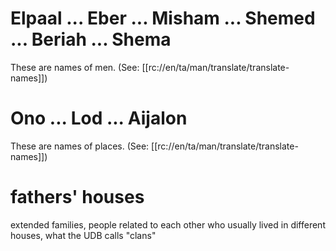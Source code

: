 # Elpaal ... Eber ... Misham ... Shemed ... Beriah ... Shema

These are names of men. (See: [[rc://en/ta/man/translate/translate-names]])

# Ono ... Lod ... Aijalon

These are names of places. (See: [[rc://en/ta/man/translate/translate-names]])

# fathers' houses

extended families, people related to each other who usually lived in different houses, what the UDB calls "clans"
